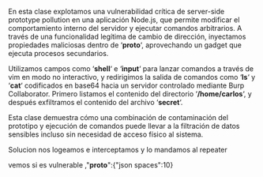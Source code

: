 En esta clase explotamos una vulnerabilidad crítica de server-side prototype pollution en una aplicación Node.js, que permite modificar el comportamiento interno del servidor y ejecutar comandos arbitrarios. A través de una funcionalidad legítima de cambio de dirección, inyectamos propiedades maliciosas dentro de ‘**proto**‘, aprovechando un gadget que ejecuta procesos secundarios.

Utilizamos campos como ‘**shell**‘ e ‘**input**‘ para lanzar comandos a través de vim en modo no interactivo, y redirigimos la salida de comandos como ‘**ls**‘ y ‘**cat**‘ codificados en base64 hacia un servidor controlado mediante Burp Collaborator. Primero listamos el contenido del directorio ‘**/home/carlos**‘, y después exfiltramos el contenido del archivo ‘**secret**‘.

Esta clase demuestra cómo una combinación de contaminación del prototipo y ejecución de comandos puede llevar a la filtración de datos sensibles incluso sin necesidad de acceso físico al sistema.

Solucion
nos logeamos e interceptamos y lo mandamos al repeater

vemos si es vulnerable ,"__proto__":{"json spaces":10}


